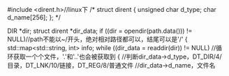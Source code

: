 #include <dirent.h>//linux下
/*
struct dirent
{
unsigned char d_type;
char d_name[256];
};
*/

DIR *dir;
struct dirent *dir_data;
if ((dir = opendir(path.data())) != NULL)//path不能以~/开头，绝对相对路径都可以，结尾可以是'/'
{
  std::map<std::string, int> info;
  while ((dir_data = readdir(dir)) != NULL) //循环获取一个个文件，'.'和'..'也会被获取到
  {
     //判断dir_data->d_type，DT_DIR/4/目录，DT_LNK/10/链接，DT_REG/8/普通文件
     //dir_data->d_name，文件名